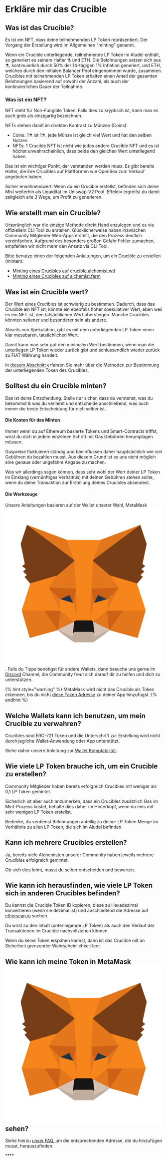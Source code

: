 # Erkläre mir das Crucible

## Was ist das Crucible?

Es ist ein NFT, dass deine teilnehmenden LP Token repräsentiert. Der Vorgang der Erstellung wird im Allgemeinen "minting" genannt.

Wenn ein Crucible unterliegende, teilnehmende LP Token im Aludel enthält, so generiert es seinem Halter ⚗️ und ETH. Die Belohnungen setzen sich aus ⚗️, kontinuierlich durch 50% der 14-tägigen 1% Inflation generiert, und ETH, welches durch den initialen Balancer Pool eingenommen wurde, zusammen. Crucibles mit teilnehmenden LP Token erhalten einen Anteil der gesamten Belohnungen basierend auf sowohl der Anzahl, als auch der kontinuierlichen Dauer der Teilnahme.

### Was ist ein NFT?

NFT steht für Non-Fungible Token. Falls dies zu kryptisch ist, kann man es auch grob als einzigartig bezeichnen.

NFTs stehen damit im direkten Kontrast zu Münzen \(Coins\):

* Coins: 1⚗️ ist 1⚗️, jede Münze ist gleich viel Wert und hat den selben Nutzen
* NFTs: 1 Crucible NFT ist nicht wie jedes andere Crucible NFT und es ist höchst unwahrscheinlich, dass beide den gleichen Wert unterliegend haben.

Das ist ein wichtiger Punkt, der verstanden werden muss. Es gibt bereits Halter, die ihre Crucibles auf Plattformen wie OpenSea zum Verkauf angeboten haben.

Sicher erwähnenswert: Wenn du ein Crucible erstellst, befinden sich deine Mist weiterhin als Liquidität im Uniswap-V2 Pool. Effektiv ergreifst du damit zeitgleich alle 3 Wege, um Profit zu generieren.

## Wie erstellt man ein Crucible?

Ursprünglich war die einzige Methode direkt Hand anzulegen und es via offiziellem CLI Tool zu erstellen. Glücklicherweise haben inzwischen Community Mitglieder Web-Apps erstellt, die den Prozess deutlich vereinfachen. Aufgrund des besonders großen Gefahr Fehler zumachen, empfehlen wir nicht mehr den Ansatz via CLI Tool. 

Bitte benutze einen der folgenden Anleitungen, um ein Crucible zu erstellen \(minten\):

* [Minting eines Crucibles auf crucible.alchemist.wtf](guides-crucible.alchemist.wtf/)
* [Minting eines Crucibles auf alchemist.farm](guides-alchemist.farm/how-to-i-mint-a-crucible.md)

## Was ist ein Crucible wert?

Der Wert eines Crucibles ist schwierig zu bestimmen. Dadurch, dass das Crucible ein NFT ist, könnte ein ebenfalls hoher spekulativer Wert, eben weil es ein NFT ist, den tatsächlichen Wert übersteigen. Manche Crucibles könnten seltener und besonderer sein als andere.

Abseits von Spekulation, gibt es mit dem unterliegenden LP Token einen klar messbaren, tatsächlichen Wert. 

Damit kann man sehr gut den minimalen Wert bestimmen, wenn man die unterliegen LP Token wieder zurück gibt und schlussendlich wieder zurück zu FIAT Währung handelt.

In [diesem Abschnitt](teach-me-about-crucibles.md#wie-kann-ich-herausfinden-wie-viele-lp-token-sich-in-anderen-crucibles-befinden) erfahren Sie mehr über die Methoden zur Bestimmung der unterliegenden Token des Crucibles.

## Solltest du ein Crucible minten?

Das ist deine Entscheidung. Stelle nur sicher, dass du verstehst, was du bekommst & was du verlierst und  entscheide anschließend, was auch immer die beste Entscheidung für dich selber ist.

#### Die Kosten für das Minten

Immer wenn du auf Ethereum basierte Tokens und Smart-Contracts triffst, wirst du dich in jedem einzelnen Schritt mit Gas Gebühren herumplagen müssen. 

Gaspreise fluktuieren ständig und beeinflussen daher hauptsächlich wie viel Gebühren du bezahlen musst. Aus diesem Grund ist es uns nicht möglich eine genaue oder ungefähre Angabe zu machen.

Was wir allerdings sagen können, dass sehr wohl der Wert deiner LP Token im Einklang \(vernünftiges Verhältnis\) mit deinen Gebühren stehen sollte, wenn du deine Transaktion zur Erstellung deines Crucibles absendest.

#### Die Werkzeuge

Unsere Anleitungen basieren auf der Wallet unserer Wahl, MetaMask![](../.gitbook/assets/metamask-fox.svg). Falls du Tipps benötigst für andere Wallets, dann besuche uns gerne im [Discord](http://discord.alchemist.wtf) Channel, die Community freut sich darauf dir zu helfen und dich zu unterstützen.

{% hint style="warning" %}
MetaMask wird nicht das Crucible als Token erkennen, bis du nicht [diese Token Adresse](faq.md#warum-kann-ich-mein-e-crucible-s-nicht-in-meiner-wallet-sehen) zu deiner App hinzufügst. 
{% endhint %}

## Welche Wallets kann ich benutzen, um mein Crucible zu verwahren?

Crucibles sind ERC-721 Token und die Unterschrift zur Erstellung wird nicht durch jegliche Wallet-Anwendung oder App unterstützt. 

Siehe daher unsere Anleitung zur [Wallet Komptabilität](wallet-compatibility.md).

## Wie viele LP Token brauche ich, um ein Crucible zu erstellen?

Community Mitglieder haben bereits erfolgreich Crucibles mit weniger als 0,1 LP Token gemintet.

Sicherlich ist aber auch anzumerken, dass ein Crucibles zusätzlich Gas im Mint-Prozess kostet, behalte dies daher im Hinterkopf, wenn du eins mit sehr wenigen LP Token erstellst.

Bedenke, du verdienst Belohnungen anteilig zu deiner LP Token Menge im Verhältnis zu allen LP Token, die sich im Aludel befinden.

## Kann ich mehrere Crucibles erstellen?

Ja, bereits viele Alchemisten unserer Community haben jeweils mehrere Crucibles erfolgreich gemintet.

Ob sich dies lohnt, musst du selber entscheiden und bewerten.

## Wie kann ich herausfinden, wie viele LP Token sich in anderen Crucibles befinden?

Du kannst die Crucible Token ID kopieren, diese zu Hexadezimal konvertieren \(wenn sie dezimal ist\) und anschließend die Adresse auf [etherscan.io](https://etherscan.io) suchen.

Du wirst so den Inhalt \(unterliegende LP Token\) als auch den Verlauf der Transaktionen im Crucible nachvollziehen können.

Wenn du keine Token erspähen kannst, dann ist das Crucible mit an Sicherheit grenzender Wahrscheinlichkeit leer.

## Wie kann ich meine Token in MetaMask ![](../.gitbook/assets/metamask-fox.svg) sehen?

Siehe hierzu [unser FAQ, ](faq.md#warum-kann-ich-meine-usdmist-nicht-in-meiner-wallet-sehen)um die entsprechenden Adresse, die du hinzufügen musst, herauszufinden.

\*\*\*\*

